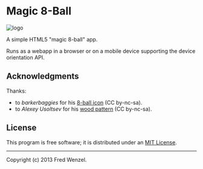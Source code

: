 # Magic 8-Ball

![logo](https://raw.github.com/fwenzel/8ball/master/logo.png)

A simple HTML5 "magic 8-ball" app.

Runs as a webapp in a browser or on a mobile device supporting the device
orientation API.

## Acknowledgments

Thanks:

* to *barkerbaggies* for his [8-ball icon](http://www.iconarchive.com/show/pool-ball-icons-by-barkerbaggies/Ball-8-icon.html)
  (CC by-nc-sa).
* to *Alexey Usoltsev* for his [wood pattern](http://subtlepatterns.com/wood-pattern/)
  (CC by-nc-sa).

## License

This program is free software; it is distributed under an
[MIT License](http://github.com/fwenzel/8ball/blob/master/LICENSE.txt).

---

Copyright (c) 2013 Fred Wenzel.
